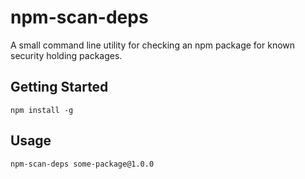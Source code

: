 # npm-scan-deps

A small command line utility for checking an npm package for known security holding packages.

## Getting Started

`npm install -g`

## Usage

`npm-scan-deps some-package@1.0.0`